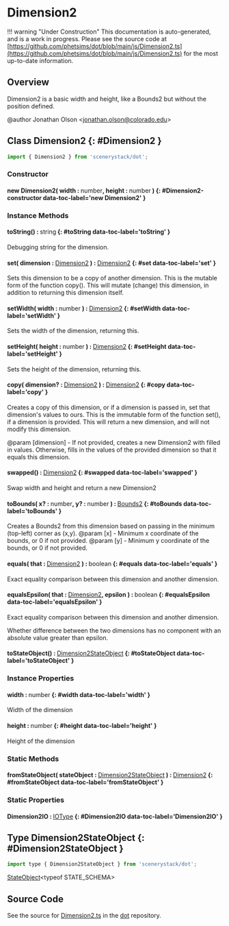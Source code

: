 # Dimension2

!!! warning "Under Construction"
    This documentation is auto-generated, and is a work in progress. Please see the source code at
    [https://github.com/phetsims/dot/blob/main/js/Dimension2.ts](https://github.com/phetsims/dot/blob/main/js/Dimension2.ts) for the most up-to-date information.

## Overview

Dimension2 is a basic width and height, like a Bounds2 but without the position defined.

@author Jonathan Olson &lt;jonathan.olson@colorado.edu&gt;

## Class Dimension2 {: #Dimension2 }


```js
import { Dimension2 } from 'scenerystack/dot';
```
### Constructor

#### new Dimension2( width : <span style="font-weight: 400;"><span style="color: hsla(calc(var(--md-hue) + 180deg),80%,40%,1);">number</span></span>, height : <span style="font-weight: 400;"><span style="color: hsla(calc(var(--md-hue) + 180deg),80%,40%,1);">number</span></span> ) {: #Dimension2-constructor data-toc-label='new Dimension2' }

### Instance Methods

#### toString() : <span style="font-weight: 400;"><span style="color: hsla(calc(var(--md-hue) + 180deg),80%,40%,1);">string</span></span> {: #toString data-toc-label='toString' }

Debugging string for the dimension.

#### set( dimension : <span style="font-weight: 400;">[Dimension2](../dot/Dimension2.md)</span> ) : <span style="font-weight: 400;">[Dimension2](../dot/Dimension2.md)</span> {: #set data-toc-label='set' }

Sets this dimension to be a copy of another dimension.
This is the mutable form of the function copy(). This will mutate (change) this dimension, in addition to returning
this dimension itself.

#### setWidth( width : <span style="font-weight: 400;"><span style="color: hsla(calc(var(--md-hue) + 180deg),80%,40%,1);">number</span></span> ) : <span style="font-weight: 400;">[Dimension2](../dot/Dimension2.md)</span> {: #setWidth data-toc-label='setWidth' }

Sets the width of the dimension, returning this.

#### setHeight( height : <span style="font-weight: 400;"><span style="color: hsla(calc(var(--md-hue) + 180deg),80%,40%,1);">number</span></span> ) : <span style="font-weight: 400;">[Dimension2](../dot/Dimension2.md)</span> {: #setHeight data-toc-label='setHeight' }

Sets the height of the dimension, returning this.

#### copy( dimension? : <span style="font-weight: 400;">[Dimension2](../dot/Dimension2.md)</span> ) : <span style="font-weight: 400;">[Dimension2](../dot/Dimension2.md)</span> {: #copy data-toc-label='copy' }

Creates a copy of this dimension, or if a dimension is passed in, set that dimension's values to ours.
This is the immutable form of the function set(), if a dimension is provided. This will return a new dimension,
and will not modify this dimension.

@param [dimension] - If not provided, creates a new Dimension2 with filled in values. Otherwise, fills
                     in the values of the provided dimension so that it equals this dimension.

#### swapped() : <span style="font-weight: 400;">[Dimension2](../dot/Dimension2.md)</span> {: #swapped data-toc-label='swapped' }

Swap width and height and return a new Dimension2

#### toBounds( x? : <span style="font-weight: 400;"><span style="color: hsla(calc(var(--md-hue) + 180deg),80%,40%,1);">number</span></span>, y? : <span style="font-weight: 400;"><span style="color: hsla(calc(var(--md-hue) + 180deg),80%,40%,1);">number</span></span> ) : <span style="font-weight: 400;">[Bounds2](../dot/Bounds2.md)</span> {: #toBounds data-toc-label='toBounds' }

Creates a Bounds2 from this dimension based on passing in the minimum (top-left) corner as (x,y).
@param [x] - Minimum x coordinate of the bounds, or 0 if not provided.
@param [y] - Minimum y coordinate of the bounds, or 0 if not provided.

#### equals( that : <span style="font-weight: 400;">[Dimension2](../dot/Dimension2.md)</span> ) : <span style="font-weight: 400;"><span style="color: hsla(calc(var(--md-hue) + 180deg),80%,40%,1);">boolean</span></span> {: #equals data-toc-label='equals' }

Exact equality comparison between this dimension and another dimension.

#### equalsEpsilon( that : <span style="font-weight: 400;">[Dimension2](../dot/Dimension2.md)</span>, epsilon ) : <span style="font-weight: 400;"><span style="color: hsla(calc(var(--md-hue) + 180deg),80%,40%,1);">boolean</span></span> {: #equalsEpsilon data-toc-label='equalsEpsilon' }

Exact equality comparison between this dimension and another dimension.

Whether difference between the two dimensions has no component with an absolute value greater than epsilon.

#### toStateObject() : <span style="font-weight: 400;">[Dimension2StateObject](../dot/Dimension2.md#Dimension2StateObject)</span> {: #toStateObject data-toc-label='toStateObject' }

### Instance Properties

#### width : <span style="font-weight: 400;"><span style="color: hsla(calc(var(--md-hue) + 180deg),80%,40%,1);">number</span></span> {: #width data-toc-label='width' }

Width of the dimension

#### height : <span style="font-weight: 400;"><span style="color: hsla(calc(var(--md-hue) + 180deg),80%,40%,1);">number</span></span> {: #height data-toc-label='height' }

Height of the dimension

### Static Methods

#### fromStateObject( stateObject : <span style="font-weight: 400;">[Dimension2StateObject](../dot/Dimension2.md#Dimension2StateObject)</span> ) : <span style="font-weight: 400;">[Dimension2](../dot/Dimension2.md)</span> {: #fromStateObject data-toc-label='fromStateObject' }

### Static Properties

#### Dimension2IO : <span style="font-weight: 400;">[IOType](../tandem/IOType.md)</span> {: #Dimension2IO data-toc-label='Dimension2IO' }



## Type Dimension2StateObject {: #Dimension2StateObject }


```js
import type { Dimension2StateObject } from 'scenerystack/dot';
```


[StateObject](../tandem/StateSchema.md#StateObject)&lt;typeof STATE_SCHEMA&gt;



## Source Code

See the source for [Dimension2.ts](https://github.com/phetsims/dot/blob/main/js/Dimension2.ts) in the [dot](https://github.com/phetsims/dot) repository.
